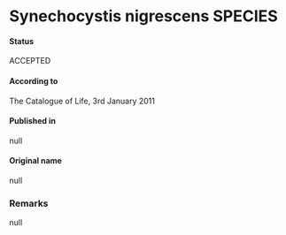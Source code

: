 Synechocystis nigrescens SPECIES
=======

#### Status
ACCEPTED

#### According to
The Catalogue of Life, 3rd January 2011

#### Published in
null

#### Original name
null

### Remarks
null
